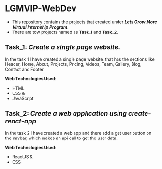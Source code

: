 # LGMVIP-WebDev
* This repository contains the projects that created under _**Lets Grow More Virtual Internship Program**_.
* There are tow projects named as **Task_1** and **Task_2**.

## Task_1: __*Create a single page website*__.

In the task 1 I have created a single page website, that has the sections like Header, Home, About, Projects, Pricing, Videos, Team, Gallery, Blog, Contact and Footer.

**Web Technologies Used**:
* HTML
* CSS &
* JavaScript

## Task_2: __*Create a web application using create-react-app*__

In the task 2 I have created a web app and there add a get user button on the navbar, which makes an api call to get the user data.

**Web Technologies Used**:
* ReactJS &
* CSS
